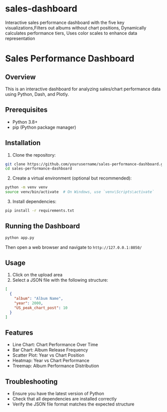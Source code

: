 # sales-dashboard
Interactive sales performance dashboard with the five key visualizations,Filters out albums without chart positions, Dynamically calculates performance tiers, Uses color scales to enhance data representation
# Sales Performance Dashboard

## Overview
This is an interactive dashboard for analyzing sales/chart performance data using Python, Dash, and Plotly.

## Prerequisites
- Python 3.8+
- pip (Python package manager)

## Installation

1. Clone the repository:
```bash
git clone https://github.com/yourusername/sales-performance-dashboard.git
cd sales-performance-dashboard
```

2. Create a virtual environment (optional but recommended):
```bash
python -m venv venv
source venv/bin/activate  # On Windows, use `venv\Scripts\activate`
```

3. Install dependencies:
```bash
pip install -r requirements.txt
```

## Running the Dashboard

```bash
python app.py
```

Then open a web browser and navigate to `http://127.0.0.1:8050/`

## Usage
1. Click on the upload area
2. Select a JSON file with the following structure:
```json
[
  {
    "album": "Album Name",
    "year": 2000,
    "US_peak_chart_post": 10
  }
]
```

## Features
- Line Chart: Chart Performance Over Time
- Bar Chart: Album Release Frequency
- Scatter Plot: Year vs Chart Position
- Heatmap: Year vs Chart Performance
- Treemap: Album Performance Distribution

## Troubleshooting
- Ensure you have the latest version of Python
- Check that all dependencies are installed correctly
- Verify the JSON file format matches the expected structure